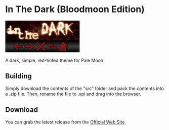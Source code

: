 # In The Dark (Bloodmoon Edition)
![Preview](src/preview.png)

A dark, simple, red-tinted theme for Pale Moon.

## Building
Simply download the contents of the "src" folder  and pack the contents into a .zip file. Then, rename the file to .xpi and drag into the browser.

## Download
You can grab the latest release from the [Official Web Site](//realityripple.com/Software/Themes/In-The-Dark/Pale-Moon/Bloodmoon-Edition).

